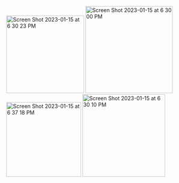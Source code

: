 
<img width="207" alt="Screen Shot 2023-01-15 at 6 30 23 PM" src="https://user-images.githubusercontent.com/6688626/212573934-c3716202-3308-4a7e-9c4a-bce9e756f71b.png">
<img width="232" alt="Screen Shot 2023-01-15 at 6 30 00 PM" src="https://user-images.githubusercontent.com/6688626/212573935-4c19e47f-f7ac-4a6d-b144-e42fb6ede46d.png">
<img width="199" alt="Screen Shot 2023-01-15 at 6 37 18 PM" src="https://user-images.githubusercontent.com/6688626/212573936-20bf68d4-64f8-42aa-a3e2-9eb2e7437961.png">
<img width="220" alt="Screen Shot 2023-01-15 at 6 30 10 PM" src="https://user-images.githubusercontent.com/6688626/212573937-c1702a52-69a5-4854-810e-622ad7930e0a.png">

